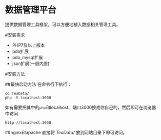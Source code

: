 # 数据管理平台
提供数据管理工具框架，可以方便地植入数据相关管理工具。

#安装需求
* PHP7及以上版本
* pdo扩展
* pdo_mysql扩展
* json扩展(一般内置)

#安装方法

##最快启动方法
在命令行下执行：
~~~
cd TeaData/
php -S localhost:3000
~~~

如有需要把其中的`php`和localhost、端口3000换成你自己的，然后即可在浏览器中访问
~~~
http://localhost:3000
~~~

##nginx和apache
直接将 *TeaData/* 放到网站目录下即可访问。